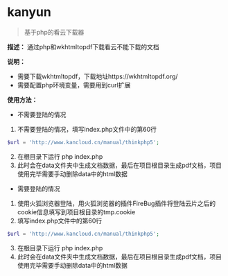 # kanyun
>基于php的看云下载器

**描述：**
通过php和wkhtmltopdf下载看云不能下载的文档  

**说明：**
- 需要下载wkhtmltopdf，下载地址https://wkhtmltopdf.org/
- 需要配置php环境变量，需要用到curl扩展  

**使用方法：**
- 不需要登陆的情况
1. 不需要登陆的情况，填写index.php文件中的第60行
``` php
$url = 'http://www.kancloud.cn/manual/thinkphp5';
```
2. 在根目录下运行 php index.php
3. 此时会在data文件夹中生成文档数据，最后在项目根目录生成pdf文档，项目使用完毕需要手动删除data中的html数据
- 需要登陆的情况
1. 使用火狐浏览器登陆，用火狐浏览器的插件FireBug插件将登陆云片之后的cookie信息填写到项目根目录的tmp.cookie
2. 填写index.php文件中的第60行
``` php
$url = 'http://www.kancloud.cn/manual/thinkphp5';
```
3. 在根目录下运行 php index.php
4. 此时会在data文件夹中生成文档数据，最后在项目根目录生成pdf文档，项目使用完毕需要手动删除data中的html数据